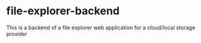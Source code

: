 # file-explorer-backend
This is a backend of a file explorer web application for a cloud/local storage provider
